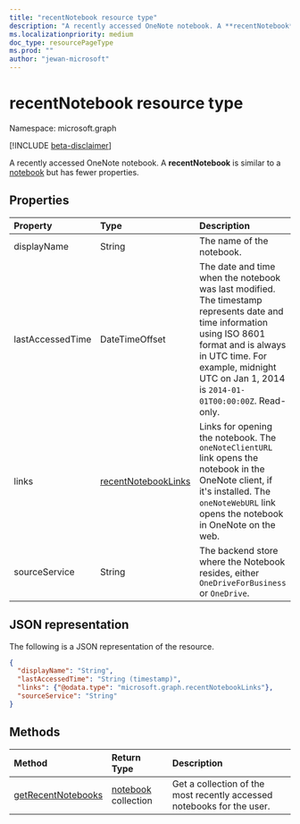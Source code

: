 ```yaml
---
title: "recentNotebook resource type"
description: "A recently accessed OneNote notebook. A **recentNotebook** is similar to a notebook but has fewer properties."
ms.localizationpriority: medium
doc_type: resourcePageType
ms.prod: ""
author: "jewan-microsoft"
---
```


# recentNotebook resource type

Namespace: microsoft.graph

[!INCLUDE [beta-disclaimer](../../includes/beta-disclaimer.md)]

A recently accessed OneNote notebook. A **recentNotebook** is similar to a [notebook](notebook.md) but has fewer properties.

## Properties
| Property	   | Type	|Description|
|:---------------|:--------|:----------|
|displayName|String|The name of the notebook.|
|lastAccessedTime|DateTimeOffset|The date and time when the notebook was last modified. The timestamp represents date and time information using ISO 8601 format and is always in UTC time. For example, midnight UTC on Jan 1, 2014 is `2014-01-01T00:00:00Z`. Read-only.|
|links|[recentNotebookLinks](recentnotebooklinks.md)|Links for opening the notebook. The `oneNoteClientURL` link opens the notebook in the OneNote client, if it's installed. The `oneNoteWebURL` link opens the notebook in OneNote on the web.|
|sourceService|String|The backend store where the Notebook resides, either `OneDriveForBusiness` or `OneDrive`.|

## JSON representation

The following is a JSON representation of the resource.

<!-- {
  "blockType": "resource",
  "optionalProperties": [

  ],
  "@odata.type": "microsoft.graph.recentNotebook"
}-->

```json
{
  "displayName": "String",
  "lastAccessedTime": "String (timestamp)",
  "links": {"@odata.type": "microsoft.graph.recentNotebookLinks"},
  "sourceService": "String"
}

```

## Methods

| Method		   | Return Type	|Description|
|:---------------|:--------|:----------|
|[getRecentNotebooks](../api/notebook-getrecentnotebooks.md) | [notebook](notebook.md) collection | Get a collection of the most recently accessed notebooks for the user. |


